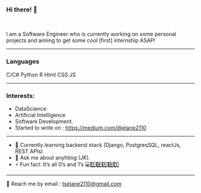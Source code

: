 ### Hi there! 👋

<br>

I am a Software Engineer who is currently working on some personal projects and aiming to get some cool [first] internship ASAP!

***


### Languages
C/C#
Python
R
Html
CSS
JS

***

### Interests:
- DataScience
- Artificial Intelligence
- Software Development.
- Started to write on : https://medium.com/@elane2110
***

- 🌱 Currently learning backend stack (Django, PostgresSQL, reactJs, REST APIs)
- 💬 Ask me about anyhting (JK).
- ⚡ Fun fact: It’s all 0’s and 1’s 💻1️⃣0️⃣1️⃣0️⃣1️⃣

***
💬 Reach me by email : tselane2110@gmail.com 
